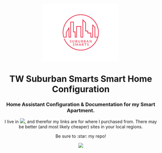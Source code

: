 <p align="center">
  <img src="https://github.com/twhite96/TW-HomeAssistant-Config/blob/master/images/suburban-smarts.png" width="250"/>
</p>

<h1 align="center">TW Suburban Smarts Smart Home Configuration</h1>
<h3 align="center">Home Assistant Configuration &amp; Documentation for my Smart Apartment.</h3>
<p align="center">
  I live in <img src="https://github.com/oxguy3/flags/blob/master/mini/us.png"/>, and therefor my links are for where I purchased from. There may be better (and most likely cheaper) sites in your local regions.</p>
<p align="center">Be sure to :star: my repo!</p> 
<p align="center">
<img src="http://hits.dwyl.com/twhite96/TW-HomeAssistant-Config.svg"/>
</p>  